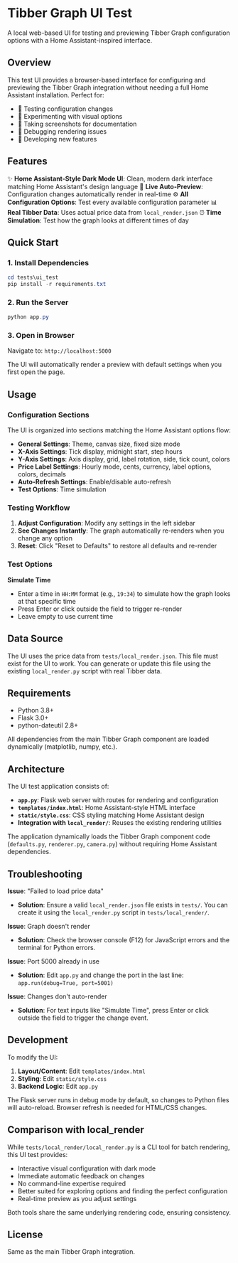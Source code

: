 # Tibber Graph UI Test

A local web-based UI for testing and previewing Tibber Graph configuration options with a Home Assistant-inspired interface.

## Overview

This test UI provides a browser-based interface for configuring and previewing the Tibber Graph integration without needing a full Home Assistant installation. Perfect for:

- 🧪 Testing configuration changes
- 🎨 Experimenting with visual options
- 📸 Taking screenshots for documentation
- 🐛 Debugging rendering issues
- 🚀 Developing new features

## Features

✨ **Home Assistant-Style Dark Mode UI**: Clean, modern dark interface matching Home Assistant's design language
🎨 **Live Auto-Preview**: Configuration changes automatically render in real-time
⚙️ **All Configuration Options**: Test every available configuration parameter
📊 **Real Tibber Data**: Uses actual price data from `local_render.json`
⏰ **Time Simulation**: Test how the graph looks at different times of day

## Quick Start

### 1. Install Dependencies

```powershell
cd tests\ui_test
pip install -r requirements.txt
```

### 2. Run the Server

```powershell
python app.py
```

### 3. Open in Browser

Navigate to: `http://localhost:5000`

The UI will automatically render a preview with default settings when you first open the page.

## Usage

### Configuration Sections

The UI is organized into sections matching the Home Assistant options flow:

- **General Settings**: Theme, canvas size, fixed size mode
- **X-Axis Settings**: Tick display, midnight start, step hours
- **Y-Axis Settings**: Axis display, grid, label rotation, side, tick count, colors
- **Price Label Settings**: Hourly mode, cents, currency, label options, colors, decimals
- **Auto-Refresh Settings**: Enable/disable auto-refresh
- **Test Options**: Time simulation

### Testing Workflow

1. **Adjust Configuration**: Modify any settings in the left sidebar
2. **See Changes Instantly**: The graph automatically re-renders when you change any option
3. **Reset**: Click "Reset to Defaults" to restore all defaults and re-render

### Test Options

**Simulate Time**
- Enter a time in `HH:MM` format (e.g., `19:34`) to simulate how the graph looks at that specific time
- Press Enter or click outside the field to trigger re-render
- Leave empty to use current time

## Data Source

The UI uses the price data from `tests/local_render.json`. This file must exist for the UI to work. You can generate or update this file using the existing `local_render.py` script with real Tibber data.

## Requirements

- Python 3.8+
- Flask 3.0+
- python-dateutil 2.8+

All dependencies from the main Tibber Graph component are loaded dynamically (matplotlib, numpy, etc.).

## Architecture

The UI test application consists of:

- **`app.py`**: Flask web server with routes for rendering and configuration
- **`templates/index.html`**: Home Assistant-style HTML interface
- **`static/style.css`**: CSS styling matching Home Assistant design
- **Integration with `local_render/`**: Reuses the existing rendering utilities

The application dynamically loads the Tibber Graph component code (`defaults.py`, `renderer.py`, `camera.py`) without requiring Home Assistant dependencies.

## Troubleshooting

**Issue**: "Failed to load price data"
- **Solution**: Ensure a valid `local_render.json` file exists in `tests/`. You can create it using the `local_render.py` script in `tests/local_render/`.

**Issue**: Graph doesn't render
- **Solution**: Check the browser console (F12) for JavaScript errors and the terminal for Python errors.

**Issue**: Port 5000 already in use
- **Solution**: Edit `app.py` and change the port in the last line: `app.run(debug=True, port=5001)`

**Issue**: Changes don't auto-render
- **Solution**: For text inputs like "Simulate Time", press Enter or click outside the field to trigger the change event.

## Development

To modify the UI:

1. **Layout/Content**: Edit `templates/index.html`
2. **Styling**: Edit `static/style.css`
3. **Backend Logic**: Edit `app.py`

The Flask server runs in debug mode by default, so changes to Python files will auto-reload. Browser refresh is needed for HTML/CSS changes.

## Comparison with local_render

While `tests/local_render/local_render.py` is a CLI tool for batch rendering, this UI test provides:

- Interactive visual configuration with dark mode
- Immediate automatic feedback on changes
- No command-line expertise required
- Better suited for exploring options and finding the perfect configuration
- Real-time preview as you adjust settings

Both tools share the same underlying rendering code, ensuring consistency.

## License

Same as the main Tibber Graph integration.
